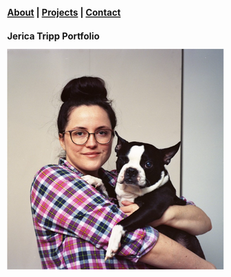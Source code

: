 <link rel="stylesheet" href="style.css">


## [About](https://jerica-tripp.github.io/Jerica-Tripp-Portfolio/About.html) | [Projects](About.md) | [Contact](About.md) 

## Jerica Tripp Portfolio

![Jerica Tripp Profile Picture](JericaTripp.png)
